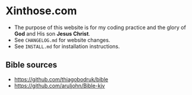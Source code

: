# Xinthose.com

- The purpose of this website is for my coding practice and the glory of **God** and His son **Jesus Christ**.
- See `CHANGELOG.md` for website changes.
- See `INSTALL.md` for installation instructions.

## Bible sources

- <https://github.com/thiagobodruk/bible>
- <https://github.com/aruljohn/Bible-kjv>